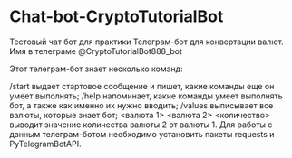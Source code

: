 # Chat-bot-CryptoTutorialBot
Тестовый чат бот для практики
Телеграм-бот для конвертации валют. Имя в телеграме @CryptoTutorialBot888_bot

Этот телеграм-бот знает несколько команд:

/start выдает стартовое сообщение и пишет, какие команды еще он умеет выполнять;
/help напоминает, какие команды умеет выполнять бот, а также как именно их нужно вводить;
/values выписывает все валюты, которые знает бот;
<валюта 1> <валюта 2> <количество> выводит значение количества валюты 2 от валюты 1.
Для работы с данным телеграм-ботом необходимо установить пакеты requests и PyTelegramBotAPI.
